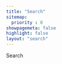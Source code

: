 ```yaml
---
title: "Search"
sitemap:
  priority : 0
showpagemeta: false
highlight: false
layout: "search"
---
```


Search